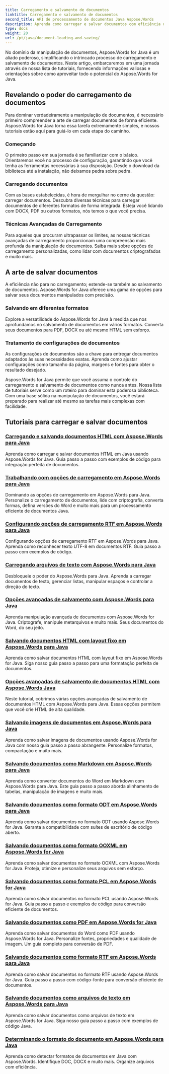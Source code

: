 ```yaml
---
title: Carregamento e salvamento de documentos
linktitle: Carregamento e salvamento de documentos
second_title: API de processamento de documentos Java Aspose.Words
description: Aprenda como carregar e salvar documentos com eficiência usando Aspose.Words for Java em nossa lista abrangente de tutoriais. Domine a manipulação de documentos com facilidade.
type: docs
weight: 20
url: /pt/java/document-loading-and-saving/
---
```



No domínio da manipulação de documentos, Aspose.Words for Java é um aliado poderoso, simplificando o intrincado processo de carregamento e salvamento de documentos. Neste artigo, embarcaremos em uma jornada através de nossa lista de tutoriais, fornecendo informações valiosas e orientações sobre como aproveitar todo o potencial do Aspose.Words for Java.

## Revelando o poder do carregamento de documentos

Para dominar verdadeiramente a manipulação de documentos, é necessário primeiro compreender a arte de carregar documentos de forma eficiente. Aspose.Words for Java torna essa tarefa extremamente simples, e nossos tutoriais estão aqui para guiá-lo em cada etapa do caminho.

### Começando

O primeiro passo em sua jornada é se familiarizar com o básico. Orientaremos você no processo de configuração, garantindo que você tenha as ferramentas necessárias à sua disposição. Desde o download da biblioteca até a instalação, não deixamos pedra sobre pedra.

### Carregando documentos

Com as bases estabelecidas, é hora de mergulhar no cerne da questão: carregar documentos. Descubra diversas técnicas para carregar documentos de diferentes formatos de forma integrada. Esteja você lidando com DOCX, PDF ou outros formatos, nós temos o que você precisa.

### Técnicas Avançadas de Carregamento

Para aqueles que procuram ultrapassar os limites, as nossas técnicas avançadas de carregamento proporcionam uma compreensão mais profunda da manipulação de documentos. Saiba mais sobre opções de carregamento personalizadas, como lidar com documentos criptografados e muito mais.

## A arte de salvar documentos

A eficiência não para no carregamento; estende-se também ao salvamento de documentos. Aspose.Words for Java oferece uma gama de opções para salvar seus documentos manipulados com precisão.

### Salvando em diferentes formatos

Explore a versatilidade do Aspose.Words for Java à medida que nos aprofundamos no salvamento de documentos em vários formatos. Converta seus documentos para PDF, DOCX ou até mesmo HTML sem esforço.

### Tratamento de configurações de documentos

As configurações de documentos são a chave para entregar documentos adaptados às suas necessidades exatas. Aprenda como ajustar configurações como tamanho da página, margens e fontes para obter o resultado desejado.

Aspose.Words for Java permite que você assuma o controle do carregamento e salvamento de documentos como nunca antes. Nossa lista de tutoriais serve como um roteiro para dominar esta poderosa biblioteca. Com uma base sólida na manipulação de documentos, você estará preparado para realizar até mesmo as tarefas mais complexas com facilidade.

## Tutoriais para carregar e salvar documentos
### [Carregando e salvando documentos HTML com Aspose.Words para Java](./loading-and-saving-html-documents/)
Aprenda como carregar e salvar documentos HTML em Java usando Aspose.Words for Java. Guia passo a passo com exemplos de código para integração perfeita de documentos.
### [Trabalhando com opções de carregamento em Aspose.Words para Java](./using-load-options/)
Dominando as opções de carregamento em Aspose.Words para Java. Personalize o carregamento de documentos, lide com criptografia, converta formas, defina versões do Word e muito mais para um processamento eficiente de documentos Java.
### [Configurando opções de carregamento RTF em Aspose.Words para Java](./configuring-rtf-load-options/)
Configurando opções de carregamento RTF em Aspose.Words para Java. Aprenda como reconhecer texto UTF-8 em documentos RTF. Guia passo a passo com exemplos de código.
### [Carregando arquivos de texto com Aspose.Words para Java](./loading-text-files/)
Desbloqueie o poder do Aspose.Words para Java. Aprenda a carregar documentos de texto, gerenciar listas, manipular espaços e controlar a direção do texto.
### [Opções avançadas de salvamento com Aspose.Words para Java](./advance-saving-options/)
Aprenda manipulação avançada de documentos com Aspose.Words for Java. Criptografe, manipule metarquivos e muito mais. Seus documentos do Word, do seu jeito.
### [Salvando documentos HTML com layout fixo em Aspose.Words para Java](./saving-html-documents-with-fixed-layout/)
Aprenda como salvar documentos HTML com layout fixo em Aspose.Words for Java. Siga nosso guia passo a passo para uma formatação perfeita de documentos.
### [Opções avançadas de salvamento de documentos HTML com Aspose.Words Java](./advance-html-documents-saving-options/)
Neste tutorial, cobrimos várias opções avançadas de salvamento de documentos HTML com Aspose.Words para Java. Essas opções permitem que você crie HTML de alta qualidade.
### [Salvando imagens de documentos em Aspose.Words para Java](./saving-images-from-documents/)
Aprenda como salvar imagens de documentos usando Aspose.Words for Java com nosso guia passo a passo abrangente. Personalize formatos, compactação e muito mais.
### [Salvando documentos como Markdown em Aspose.Words para Java](./saving-documents-as-markdown/)
Aprenda como converter documentos do Word em Markdown com Aspose.Words para Java. Este guia passo a passo aborda alinhamento de tabelas, manipulação de imagens e muito mais.
### [Salvando documentos como formato ODT em Aspose.Words para Java](./saving-documents-as-odt-format/)
Aprenda como salvar documentos no formato ODT usando Aspose.Words for Java. Garanta a compatibilidade com suítes de escritório de código aberto. 
### [Salvando documentos como formato OOXML em Aspose.Words for Java](./saving-documents-as-ooxml-format/)
Aprenda como salvar documentos no formato OOXML com Aspose.Words for Java. Proteja, otimize e personalize seus arquivos sem esforço. 
### [Salvando documentos como formato PCL em Aspose.Words for Java](./saving-documents-as-pcl-format/)
Aprenda como salvar documentos no formato PCL usando Aspose.Words for Java. Guia passo a passo e exemplos de código para conversão eficiente de documentos.
### [Salvando documentos como PDF em Aspose.Words for Java](./saving-documents-as-pdf/)
Aprenda como salvar documentos do Word como PDF usando Aspose.Words for Java. Personalize fontes, propriedades e qualidade de imagem. Um guia completo para conversão de PDF.
### [Salvando documentos como formato RTF em Aspose.Words para Java](./saving-documents-as-rtf-format/)
Aprenda como salvar documentos no formato RTF usando Aspose.Words for Java. Guia passo a passo com código-fonte para conversão eficiente de documentos.
### [Salvando documentos como arquivos de texto em Aspose.Words para Java](./saving-documents-as-text-files/)
Aprenda como salvar documentos como arquivos de texto em Aspose.Words for Java. Siga nosso guia passo a passo com exemplos de código Java.
### [Determinando o formato do documento em Aspose.Words para Java](./determining-document-format/)
Aprenda como detectar formatos de documentos em Java com Aspose.Words. Identifique DOC, DOCX e muito mais. Organize arquivos com eficiência.